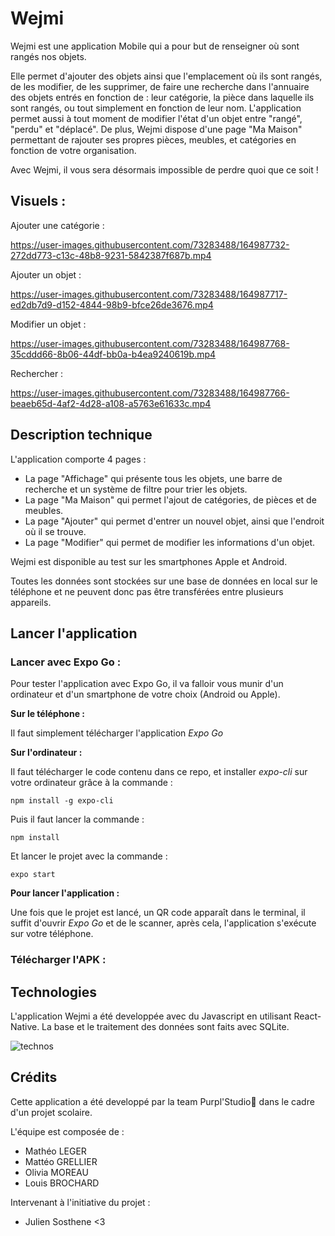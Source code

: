# Wejmi

Wejmi est une application Mobile qui a pour but de renseigner où sont rangés nos objets. 

Elle permet d'ajouter des objets ainsi que l'emplacement où ils sont rangés, de les modifier, de les supprimer, de faire une recherche dans l'annuaire des objets entrés en fonction de : leur catégorie, la pièce dans laquelle ils sont rangés, ou tout simplement en fonction de leur nom.
L'application permet aussi à tout moment de modifier l'état d'un objet entre "rangé", "perdu" et "déplacé".
De plus, Wejmi dispose d'une page "Ma Maison" permettant de rajouter ses propres pièces, meubles, et catégories en fonction de votre organisation.

Avec Wejmi, il vous sera désormais impossible de perdre quoi que ce soit !

## Visuels :

Ajouter une catégorie :


https://user-images.githubusercontent.com/73283488/164987732-272dd773-c13c-48b8-9231-5842387f687b.mp4



Ajouter un objet :

https://user-images.githubusercontent.com/73283488/164987717-ed2db7d9-d152-4844-98b9-bfce26de3676.mp4


Modifier un objet :



https://user-images.githubusercontent.com/73283488/164987768-35cddd66-8b06-44df-bb0a-b4ea9240619b.mp4




Rechercher :



https://user-images.githubusercontent.com/73283488/164987766-beaeb65d-4af2-4d28-a108-a5763e61633c.mp4





## Description technique

L'application comporte 4 pages :
- La page "Affichage" qui présente tous les objets, une barre de recherche et un système de filtre pour trier les objets.
- La page "Ma Maison" qui permet l'ajout de catégories, de pièces et de meubles.
- La page "Ajouter" qui permet d'entrer un nouvel objet, ainsi que l'endroit où il se trouve.
- La page "Modifier" qui permet de modifier les informations d'un objet.

Wejmi est disponible au test sur les smartphones Apple et Android. 

Toutes les données sont stockées sur une base de données en local sur le téléphone et ne peuvent donc pas être transférées entre plusieurs appareils.

## Lancer l'application

### Lancer avec Expo Go :

Pour tester l'application avec Expo Go, il va falloir vous munir d'un ordinateur et d'un smartphone de votre choix (Android ou Apple).

**Sur le téléphone :**

Il faut simplement télécharger l'application *Expo Go*

**Sur l'ordinateur :**

Il faut télécharger le code contenu dans ce repo, et installer *expo-cli* sur votre ordinateur grâce à la commande :

```
npm install -g expo-cli
```

Puis il faut lancer la commande :

```
npm install
```

Et lancer le projet avec la commande :

```
expo start
```

**Pour lancer l'application :**

Une fois que le projet est lancé, un QR code apparaît dans le terminal, il suffit d'ouvrir *Expo Go* et de le scanner, après cela, l'application s'exécute sur votre téléphone.

### Télécharger l'APK :





## Technologies

L'application Wejmi a été developpée avec du Javascript en utilisant React-Native. La base et le traitement des données sont faits avec SQLite.

![technos](https://user-images.githubusercontent.com/73283488/164979738-3b34d56a-5f78-4880-b539-90868046ea00.png)



## Crédits

Cette application a été developpé par la team Purpl'Studio👊 dans le cadre d'un projet scolaire.

L'équipe est composée de : 
- Mathéo LEGER
- Mattéo GRELLIER 
- Olivia MOREAU
- Louis BROCHARD

Intervenant à l'initiative du projet :

- Julien Sosthene <3


